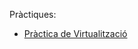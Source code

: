 Pràctiques:
- [Pràctica de Virtualització](https://htmlpreview.github.io/?https://github.com/MarcCristobal/Portfoli/blob/main/Moduls/M01-SistemesInformatics/UF1/Pr%C3%A0ctica%20Virtualitzaci%C3%B3/Pr%C3%A0cticaVirtualitzaci%C3%B3.html)

